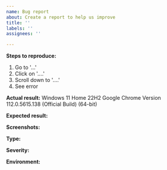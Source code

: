 ```yaml
---
name: Bug report
about: Create a report to help us improve
title: ''
labels: ''
assignees: ''

---
```


**Steps to reproduce:**
1. Go to '...'
2. Click on '....'
3. Scroll down to '....'
4. See error

**Actual result:**
Windows 11 Home 22H2
Google Chrome Version 112.0.5615.138 (Official Build) (64-bit)

**Expected result:**


**Screenshots:**

**Type:**

**Severity:**

**Environment:**

